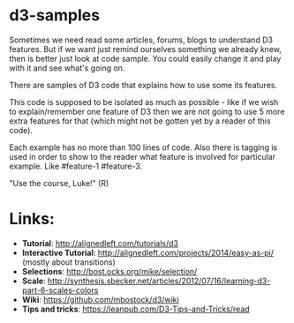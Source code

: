 d3-samples
=============
Sometimes we need read some articles, forums, blogs to understand D3 features. But if we want just remind ourselves something we already knew, then is better just look at code sample. You could easily change it and play with it and see what's going on.

There are samples of D3 code that explains how to use some its features.

This code is supposed to be isolated as much as possible - like if we wish to explain/remember one feature of D3 then we are not going to use 5 more extra features for that (which might not be gotten yet by a reader of this code).

Each example has no more than 100 lines of code. Also there is tagging is used in order to show to the reader what feature is involved for particular example. Like #feature-1 #feature-3.

"Use the course, Luke!" (R)


Links:
===
- **Tutorial**:               http://alignedleft.com/tutorials/d3
- **Interactive Tutorial**:  http://alignedleft.com/projects/2014/easy-as-pi/   (mostly about transitions)
- **Selections**:             http://bost.ocks.org/mike/selection/
- **Scale**:                  http://synthesis.sbecker.net/articles/2012/07/16/learning-d3-part-6-scales-colors
- **Wiki**:                   https://github.com/mbostock/d3/wiki
- **Tips and tricks**:        https://leanpub.com/D3-Tips-and-Tricks/read
